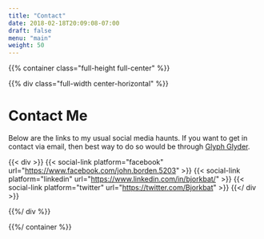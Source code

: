 ```yaml
---
title: "Contact"
date: 2018-02-18T20:09:08-07:00
draft: false
menu: "main"
weight: 50
---
```

{{% container class="full-height full-center" %}}

{{% div class="full-width center-horizontal" %}}
# Contact Me
Below are the links to my usual social media haunts.  If you want to get in contact via email, then best way to do so would be through [Glyph Glyder](https://glyphglyder.com).

{{< div >}}
{{< social-link platform="facebook" url="https://www.facebook.com/john.borden.5203" >}}
{{< social-link platform="linkedin" url="https://www.linkedin.com/in/bjorkbat/" >}}
{{< social-link platform="twitter" url="https://twitter.com/Bjorkbat" >}}
{{</ div >}}

{{%/ div %}}

{{%/ container %}}
